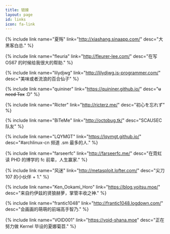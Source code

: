 ```yaml
---
title: 链接
layout: page
id: links
icon: fa-link
---
```

{% include link name="夏殇" link="http://xiashang.sinaapp.com/" desc="大黑客白总." %}

{% include link name="fleuria" link="http://fleurer-lee.com/" desc="在写 OS67 的时候给我很大的帮助." %}

{% include link name="lilydjwg" link="http://lilydjwg.is-programmer.com/" desc="美味或者流浪的百合仙子" %}

{% include link name="quininer" link="https://quininer.github.io/" desc="~~u need Tox~~ :D" %}

{% include link name="Ricter" link="http://ricterz.me/" desc="初心を忘れず" %}

{% include link name="BiTeMe" link="http://octobug.tk/" desc="SCAUSEC 队友" %}

{% include link name="LQYMGT" link="https://lqymgt.github.io/" desc="\#archlinux-cn 频道 .sm 最多的人." %}

{% include link name="farseerfc" link="http://farseerfc.me/" desc="在霓虹读 PHD 的博学的 fc 前辈，人生赢家." %}

{% include link name="风迷" link="http://metasploit.lofter.com/" desc="尖刀 107 的小伙伴 + 1." %}

{% include link name="Ken_Ookami_Horo" link="https://blog.yoitsu.moe/" desc="来自约伊兹的贤狼赫萝，掌管丰收之神." %}

{% include link name="frantic1048" link="http://frantic1048.logdown.com/" desc="会画画的萌萌的前端高手智乃." %}

{% include link name="VOID001" link="https://void-shana.moe" desc="正在努力做 Kernel 毕设的夏娜菊苣." %}
